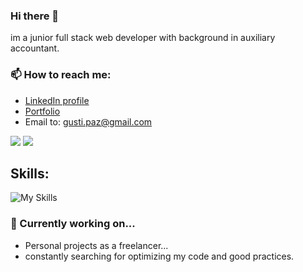 ### Hi there 👋

im a junior full stack web developer with background in auxiliary accountant.

### 📫 How to reach me:
* [LinkedIn profile](https://www.linkedin.com/in/gustavo-rodolfo-paz-767951118/)
* [Portfolio](https://guspaz0.github.io/portfolio2024/)
* Email to: gusti.paz@gmail.com
  
<span align="center">
  <img src="https://github-readme-stats.vercel.app/api?username=guspaz0&show_icons=true&theme=radical"/>
  <img src="https://github-readme-stats.vercel.app/api/top-langs/?username=guspaz0&size_weight=0.5&count_weight=0.5&hide=dockerfile,ejs,css,scss,html,handlebars,procfile&layout=compact&langs_count=6&theme=dracula"/>
</span>

## Skills:

![My Skills](https://skillicons.dev/icons?i=js,ts,html,css,react,vue,vite,nodejs,express,nestjs,redux,docker,linux,electron,git,github,java,spring,kotlin,jest,mongodb,mysql,postgres,sqlite,aws,azure,vercel,npm,postman&theme=light)

### 🔭 Currently working on...
* Personal projects as a freelancer...
* constantly searching for optimizing my code and good practices.

    
<!--
**guspaz0/guspaz0** is a ✨ _special_ ✨ repository because its `README.md` (this file) appears on your GitHub profile.

Here are some ideas to get you started:

- 🔭 I’m currently working on ...
- 🌱 I’m currently learning ...
- 👯 I’m looking to collaborate on ...
- 🤔 I’m looking for help with ...
- 💬 Ask me about ...
- 📫 How to reach me: ...
- 😄 Pronouns: ...
- ⚡ Fun fact: ...
-->
